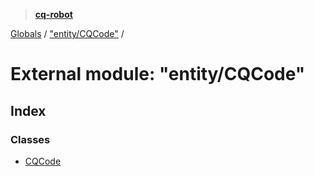 > **[cq-robot](../README.md)**

[Globals](../globals.md) / ["entity/CQCode"](_entity_cqcode_.md) /

# External module: "entity/CQCode"

## Index

### Classes

* [CQCode](../classes/_entity_cqcode_.cqcode.md)